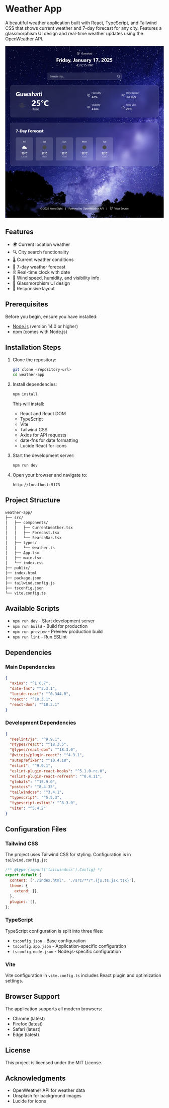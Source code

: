 # Weather App

A beautiful weather application built with React, TypeScript, and Tailwind CSS that shows current weather and 7-day forecast for any city. Features a glassmorphism UI design and real-time weather updates using the OpenWeather API.

![Weather App Screenshot](/readmess.png)

## Features

- 🌍 Current location weather
- 🔍 City search functionality
- 🌡️ Current weather conditions
- 📅 7-day weather forecast
- ⏰ Real-time clock with date
- 💨 Wind speed, humidity, and visibility info
- 🎨 Glassmorphism UI design
- 📱 Responsive layout

## Prerequisites

Before you begin, ensure you have installed:
- [Node.js](https://nodejs.org/) (version 14.0 or higher)
- npm (comes with Node.js)

## Installation Steps

1. Clone the repository:
   ```bash
   git clone <repository-url>
   cd weather-app
   ```

2. Install dependencies:
   ```bash
   npm install
   ```

   This will install:
   - React and React DOM
   - TypeScript
   - Vite
   - Tailwind CSS
   - Axios for API requests
   - date-fns for date formatting
   - Lucide React for icons

3. Start the development server:
   ```bash
   npm run dev
   ```

4. Open your browser and navigate to:
   ```
   http://localhost:5173
   ```

## Project Structure

```
weather-app/
├── src/
│   ├── components/
│   │   ├── CurrentWeather.tsx
│   │   ├── Forecast.tsx
│   │   └── SearchBar.tsx
│   ├── types/
│   │   └── weather.ts
│   ├── App.tsx
│   ├── main.tsx
│   └── index.css
├── public/
├── index.html
├── package.json
├── tailwind.config.js
├── tsconfig.json
└── vite.config.ts
```

## Available Scripts

- `npm run dev` - Start development server
- `npm run build` - Build for production
- `npm run preview` - Preview production build
- `npm run lint` - Run ESLint

## Dependencies

### Main Dependencies
```json
{
  "axios": "^1.6.7",
  "date-fns": "^3.3.1",
  "lucide-react": "^0.344.0",
  "react": "^18.3.1",
  "react-dom": "^18.3.1"
}
```

### Development Dependencies
```json
{
  "@eslint/js": "^9.9.1",
  "@types/react": "^18.3.5",
  "@types/react-dom": "^18.3.0",
  "@vitejs/plugin-react": "^4.3.1",
  "autoprefixer": "^10.4.18",
  "eslint": "^9.9.1",
  "eslint-plugin-react-hooks": "^5.1.0-rc.0",
  "eslint-plugin-react-refresh": "^0.4.11",
  "globals": "^15.9.0",
  "postcss": "^8.4.35",
  "tailwindcss": "^3.4.1",
  "typescript": "^5.5.3",
  "typescript-eslint": "^8.3.0",
  "vite": "^5.4.2"
}
```

## Configuration Files

### Tailwind CSS
The project uses Tailwind CSS for styling. Configuration is in `tailwind.config.js`:
```javascript
/** @type {import('tailwindcss').Config} */
export default {
  content: ['./index.html', './src/**/*.{js,ts,jsx,tsx}'],
  theme: {
    extend: {},
  },
  plugins: [],
};
```

### TypeScript
TypeScript configuration is split into three files:
- `tsconfig.json` - Base configuration
- `tsconfig.app.json` - Application-specific configuration
- `tsconfig.node.json` - Node.js-specific configuration

### Vite
Vite configuration in `vite.config.ts` includes React plugin and optimization settings.

## Browser Support

The application supports all modern browsers:
- Chrome (latest)
- Firefox (latest)
- Safari (latest)
- Edge (latest)

## License

This project is licensed under the MIT License.

## Acknowledgments

- OpenWeather API for weather data
- Unsplash for background images
- Lucide for icons